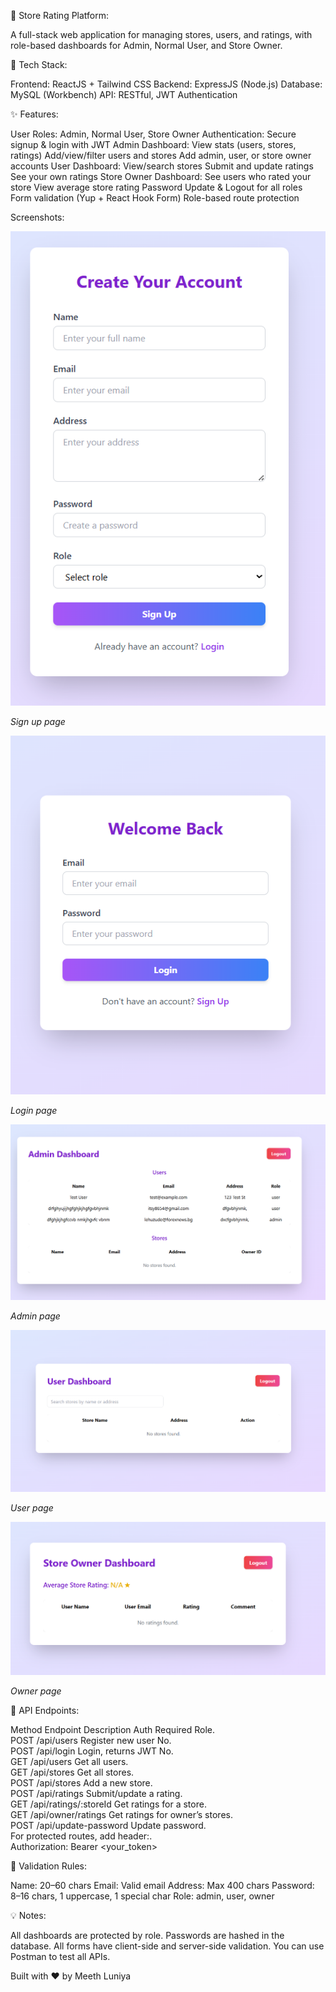 🏪 Store Rating Platform:

A full-stack web application for managing stores, users, and ratings, with role-based dashboards for Admin, Normal User, and Store Owner.

🚀 Tech Stack:

Frontend: ReactJS + Tailwind CSS
Backend: ExpressJS (Node.js)
Database: MySQL (Workbench)
API: RESTful, JWT Authentication

✨ Features:

User Roles: Admin, Normal User, Store Owner
Authentication: Secure signup & login with JWT
Admin Dashboard:
View stats (users, stores, ratings)
Add/view/filter users and stores
Add admin, user, or store owner accounts
User Dashboard:
View/search stores
Submit and update ratings
See your own ratings
Store Owner Dashboard:
See users who rated your store
View average store rating
Password Update & Logout for all roles
Form validation (Yup + React Hook Form)
Role-based route protection

Screenshots:

![signup page](signup.png)

*Sign up page*

![login page](login.png)

*Login page*

![admin page](admin.png)

*Admin page*

![user page](user.png)

*User page*

![owner page](owner.png)

*Owner page*


🔑 API Endpoints:

Method	Endpoint	Description	Auth Required	Role.  
POST	/api/users	Register new user	No.  
POST	/api/login	Login, returns JWT	No.  
GET	/api/users	Get all users.  
GET	/api/stores	Get all stores.  
POST	/api/stores	Add a new store.  
POST	/api/ratings	Submit/update a rating.  
GET	/api/ratings/:storeId	Get ratings for a store.  
GET	/api/owner/ratings	Get ratings for owner’s stores.  
POST	/api/update-password	Update password.  
For protected routes, add header:.  
Authorization: Bearer <your_token>

📝 Validation Rules:

Name: 20–60 chars
Email: Valid email
Address: Max 400 chars
Password: 8–16 chars, 1 uppercase, 1 special char
Role: admin, user, owner


💡 Notes:

All dashboards are protected by role.
Passwords are hashed in the database.
All forms have client-side and server-side validation.
You can use Postman to test all APIs.



Built with ❤️ by Meeth Luniya
